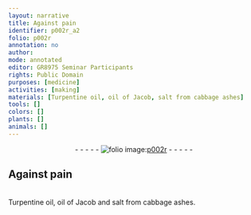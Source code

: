 ```yaml
---
layout: narrative
title: Against pain
identifier: p002r_a2
folio: p002r
annotation: no
author:
mode: annotated
editor: GR8975 Seminar Participants
rights: Public Domain
purposes: [medicine]
activities: [making]
materials: [Turpentine oil, oil of Jacob, salt from cabbage ashes]
tools: []
colors: []
plants: []
animals: []
---
```


 <div class="folio" align="center">- - - - - <a href="http://gallica.bnf.fr/ark:/12148/btv1b10500001g/f9.image" target="_blank"><img src="https://cu-mkp.github.io/GR8975-edition/assets/photo-icon.png" alt="folio image: " style="display:inline-block; margin-bottom:-3px;"/>p002r</a> - - - - - </div> 

## Against pain

 <span class="activity"></span>  
 <span class="material">Turpentine oil</span>, <span class="material">oil of Jacob</span> and <span class="material">salt from cabbage ashes</span>. 
 